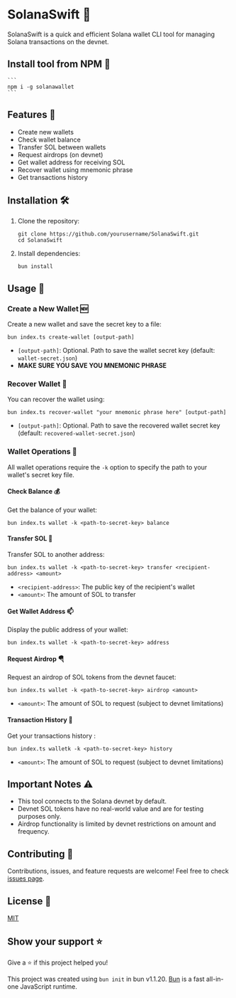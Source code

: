 # SolanaSwift 🚀

SolanaSwift is a quick and efficient Solana wallet CLI tool for managing Solana transactions on the devnet.

## Install tool from NPM 👀

    ```
    npm i -g solanawallet
    ```

## Features 🌟

- Create new wallets
- Check wallet balance
- Transfer SOL between wallets
- Request airdrops (on devnet)
- Get wallet address for receiving SOL
- Recover wallet using mnemonic phrase
- Get transactions history

## Installation 🛠️

1. Clone the repository:

   ```
   git clone https://github.com/yourusername/SolanaSwift.git
   cd SolanaSwift
   ```

2. Install dependencies:
   ```
   bun install
   ```

## Usage 📘

### Create a New Wallet 🆕

Create a new wallet and save the secret key to a file:

```
bun index.ts create-wallet [output-path]
```

- `[output-path]`: Optional. Path to save the wallet secret key (default: `wallet-secret.json`)
- **MAKE SURE YOU SAVE YOU MNEMONIC PHRASE**

### Recover Wallet 🏥

You can recover the wallet using:

```
bun index.ts recover-wallet "your mnemonic phrase here" [output-path]
```

- `[output-path]`: Optional. Path to save the recovered wallet secret key (default: `recovered-wallet-secret.json`)

### Wallet Operations 💼

All wallet operations require the `-k` option to specify the path to your wallet's secret key file.

#### Check Balance 💰

Get the balance of your wallet:

```
bun index.ts wallet -k <path-to-secret-key> balance
```

#### Transfer SOL 💸

Transfer SOL to another address:

```
bun index.ts wallet -k <path-to-secret-key> transfer <recipient-address> <amount>
```

- `<recipient-address>`: The public key of the recipient's wallet
- `<amount>`: The amount of SOL to transfer

#### Get Wallet Address 📫

Display the public address of your wallet:

```
bun index.ts wallet -k <path-to-secret-key> address
```

#### Request Airdrop 🪂

Request an airdrop of SOL tokens from the devnet faucet:

```
bun index.ts wallet -k <path-to-secret-key> airdrop <amount>
```

- `<amount>`: The amount of SOL to request (subject to devnet limitations)

#### Transaction History 📝

Get your transactions history :

```
bun index.ts walletk -k <path-to-secret-key> history
```

- `<amount>`: The amount of SOL to request (subject to devnet limitations)

## Important Notes ⚠️

- This tool connects to the Solana devnet by default.
- Devnet SOL tokens have no real-world value and are for testing purposes only.
- Airdrop functionality is limited by devnet restrictions on amount and frequency.

## Contributing 🤝

Contributions, issues, and feature requests are welcome! Feel free to check [issues page](https://github.com/4rjun/SolanaSwift/issues).

## License 📄

[MIT](https://choosealicense.com/licenses/mit/)

## Show your support ⭐

Give a ⭐️ if this project helped you!

This project was created using `bun init` in bun v1.1.20. [Bun](https://bun.sh) is a fast all-in-one JavaScript runtime.

